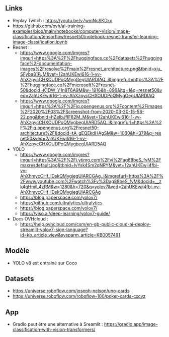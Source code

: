 ## Links
 - Replay Twitch : https://youtu.be/v7wmNcSKDko
 - https://github.com/ovh/ai-training-examples/blob/main/notebooks/computer-vision/image-classification/tensorflow/resnet50/notebook-resnet-transfer-learning-image-classification.ipynb
 - Resnet : 
   - https://www.google.com/imgres?imgurl=https%3A%2F%2Fhuggingface.co%2Fdatasets%2Fhuggingface%2Fdocumentation-images%2Fresolve%2Fmain%2Fresnet_architecture.png&tbnid=xju_SFyba81PJM&vet=12ahUKEwi616-1-vv-AhXzpycCHXOUDPoQMygGegUIARDIAQ..i&imgrefurl=https%3A%2F%2Fhuggingface.co%2Fmicrosoft%2Fresnet-50&docid=K1DW_Y1n8T6A9M&w=1916&h=896&itg=1&q=resnet50&ved=2ahUKEwi616-1-vv-AhXzpycCHXOUDPoQMygGegUIARDIAQ
   - https://www.google.com/imgres?imgurl=https%3A%2F%2Fiq.opengenus.org%2Fcontent%2Fimages%2F2020%2F03%2FScreenshot-from-2020-03-20-15-56-22.png&tbnid=hZeIbJfIF82M_M&vet=12ahUKEwi616-1-vv-AhXzpycCHXOUDPoQMygbegUIARD5AQ..i&imgrefurl=https%3A%2F%2Fiq.opengenus.org%2Fresnet50-architecture%2F&docid=tA_gEQEkdHAgSM&w=1060&h=379&q=resnet50&ved=2ahUKEwi616-1-vv-AhXzpycCHXOUDPoQMygbegUIARD5AQ
 - YOLO
   - https://www.google.com/imgres?imgurl=https%3A%2F%2Fi.ytimg.com%2Fvi%2Fag88beS_fvM%2Fmaxresdefault.jpg&tbnid=IvYsk4Sm2qNRYM&vet=12ahUKEwji4fbi-vv-AhXhmycCHf_IDskQMygiegUIARCGAg..i&imgrefurl=https%3A%2F%2Fwww.youtube.com%2Fwatch%3Fv%3Dag88beS_fvM&docid=__zk4qHmiL4zRM&w=1280&h=720&q=yolov7&ved=2ahUKEwji4fbi-vv-AhXhmycCHf_IDskQMygiegUIARCGAg
   - https://blog.paperspace.com/yolov7/
   - https://github.com/ultralytics/ultralytics
   - https://blog.paperspace.com/yolov7/
   - https://viso.ai/deep-learning/yolov7-guide/
- Docs OVHcloud : 
  - https://help.ovhcloud.com/csm/en-gb-public-cloud-ai-deploy-streamlit-yolov7-sign-language?id=kb_article_view&sysparm_article=KB0057491


## Modèle
  - YOLO v8 est entrainé sur Coco

## Datasets
 - https://universe.roboflow.com/joseph-nelson/uno-cards
 - https://universe.roboflow.com/roboflow-100/poker-cards-cxcvz

## App
 - Gradio peut être une alternative à Sreamlit : https://gradio.app/image-classification-with-vision-transformers/
  


